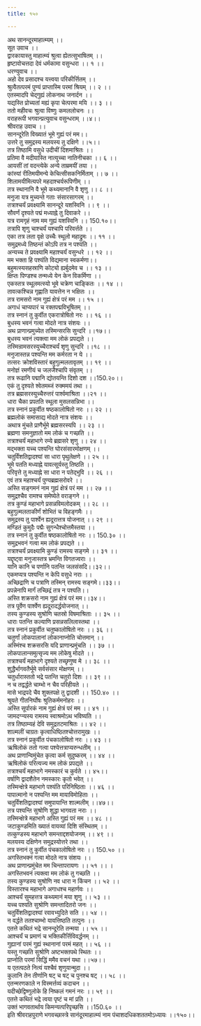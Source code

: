 ```yaml
---
title: १५०

---
```

अथ सानन्दूरमाहात्म्यम् ।।  
सूत उवाच ।।  
द्वारकायास्तु माहात्म्यं श्रुत्वा ह्येतत्सुभाषितम् ।।  
हृष्टावोचत्तदा देवं धर्मकामा वसुन्धरा ।। १ ।।  
धरण्युवाच ।।  
अहो देव प्रसादश्च यत्त्वया परिकीर्त्तितम् ।।  
श्रुत्वैतत्परमं पुण्यं प्राप्तास्मि परमां श्रियम् ।। २ ।।  
एतस्मादपि चेद्गुह्यं लोकनाथ जनार्दन ।।  
यद्यस्ति प्रोच्यतां मह्यं कृपा चेत्परमा मयि ।। ३ ।।  
ततो महीवचः श्रुत्वा विष्णुः कमललोचनः ।।  
वराहरूपी भगवान्प्रत्युवाच वसुन्धराम् ।।४।।  
श्रीवराह उवाच ।।  
सानन्दूरेति विख्यातं भूमे गुह्यं परं मम।।  
उत्तरे तु समुद्रस्य मलयस्य तु दक्षिणे ।।५।।  
तत्र तिष्ठामि वसुधे उदीचीं दिशमाश्रितः ।।  
प्रतिमा वै मदीयास्ति नात्युच्चा नातिनीचका ।। ६ ।।  
आयसीं तां वदन्त्येके अन्ये ताम्रमयीं तया ।।  
कांस्यां रीतिमयीमन्ये केचित्सीसकनिर्मिताम् ।। ७ ।।  
शिलामयीमित्यपरे महदाश्चर्यरूपिणीम् ।।  
तत्र स्थानानि वै भूमे कथ्यमानानि वै शृणु ।। ८ ।।  
मनुजा यत्र मुच्यन्ते गताः संसारसागरम् ।।  
तत्राश्चर्यं प्रवक्ष्यामि सानन्दूरे यशस्विनि ।। ९ ।।  
सौवर्णं दृश्यते पद्मं मध्याह्ने तु दिवाकरे ।।  
यत्र रामगृहं नाम मम गुह्यं यशस्विनि ।। 150.१०।।  
तत्रापि शृणु चाश्चर्यं यश्चापि परिवर्त्तते ।।  
एका तत्र लता वृक्षे उच्चैः स्थूलो महाद्रुमः ।। ११ ।।  
समुद्रमध्ये तिष्ठन्तं कोऽपि तत्र न पश्यति ।।  
अन्यच्च ते प्रवक्ष्यामि महाश्चर्यं वसुन्धरे ।। १२ ।।  
मम भक्ता हि पश्यंति विद्यमाना स्वकर्मणा।।  
बहुमत्स्यसहस्राणि कोट्यो ह्यर्बुदमेव च ।। १३ ।।  
क्षिप्तः पिण्डश्च तन्मध्ये येन केन विकर्मिणा ।।  
एकस्तत्र स्थूलमत्स्यो भूमे चक्रेण चाङ्कितः ।। १४ ।।  
तावत्कश्चिन्न गृह्णाति यावत्तेन न भक्षितः ।।  
तत्र रामसरो नाम गुह्यं क्षेत्रं परं मम ।। १५ ।।  
अगाधं चाप्यपारं च रक्तपद्मविभूषितम् ।।  
तत्र स्नानं तु कुर्वीत एकरात्रोषितो नरः ।। १६ ।।  
बुधस्य भवनं गत्वा मोदते नात्र संशयः ।।  
अथ प्राणान्प्रमुच्येत तस्मिन्सरसि सुन्दरि ।।१७।।  
बुधस्य भवनं त्यक्त्वा मम लोकं प्रपद्यते ।।  
तस्मिन्रामसरस्युच्चैराश्चर्यं शृणु सुन्दरि ।।१८ ।।  
मनुजास्तन्न पश्यन्ति मम कर्मरता न ये ।।  
तत्सरः क्रोशविस्तारं बहुगुल्मलतावृतम् ।। १९ ।।  
मनोज्ञं रमणीयं च जलजैश्चापि संवृतम् ।।  
तत्र रूढानि पद्मानि द्योतयन्ति दिशो दश ।।150.२०।।  
एकं तु दृश्यते श्वेतमब्जं रुक्ममयं तथा ।।  
तत्र ब्रह्मसरस्युच्चैरुत्तरं पार्श्वमाश्रिता ।।२१ ।।  
धारा चैका प्रपतति स्थूला मुसलसन्निभा ।।  
तत्र स्नानं प्रकुर्वीत षष्ठकालोषितो नरः ।। २२ ।।  
ब्रह्मलोकं समासाद्य मोदते नात्र संशयः ।।  
अथात्र मुंचते प्राणैर्भूमे ब्रह्मसरस्यपि ।। २३ ।।  
ब्रह्मणा समनुज्ञातो मम लोकं च गच्छति ।।  
तत्राश्चर्यं महाभागे रम्ये ब्रह्मसरे शृणु ।। २४ ।।  
मद्भक्ता यच्च पश्यन्ति घोरसंसारमोक्षणम् ।।  
चतुर्विंशतिद्वादश्यां सा धारा पृथुलेक्षणे ।। २५ ।।  
भूमे पतति मध्याह्ने यावत्सूर्यस्तु तिष्ठति ।।  
परिवृत्ते तु मध्याह्ने सा धारा न पतेद्भुवि ।। २६ ।।  
एवं तत्र महाश्चर्यं पुण्यब्रह्मसरोवरे ।।  
अस्ति सङ्गमनं नाम गुह्यं क्षेत्रं परं मम ।। २७ ।।  
समुद्रश्चैव रामश्च समेष्येते वराङ्गने ।।  
तत्र कुण्डं महाभागे प्रसन्नविमलोदकम् ।। २८ ।।  
बहुगुल्मलताकीर्णं शोभितं च विहङ्गमैः ।।  
समुद्रस्य तु पार्श्वेन ह्यदूरात्तत्र योजनात् ।। २९ ।।  
मण्डितं कुमुदैः पद्मैः सुगन्धैश्चोत्तमैस्तया ।।  
तत्र स्नानं तु कुर्वीत षष्ठकालोषितो नरः ।। 150.३० ।।  
समुद्रभवनं गत्वा मम लोकं प्रपद्यते ।।  
तत्राश्चर्यं प्रवक्ष्यामि कुण्डं रामस्य सङ्गमे ।। ३१ ।।  
यद्दृष्ट्वा मनुजास्तत्र भ्रमन्ति विगतज्वराः ।।  
यानि कानि च पर्णानि पतन्ति जलसंसदि।।३२।।  
एकमप्यत्र पश्यन्ति न केपि वसुधे नराः ।।  
अच्छिद्राणि च पत्राणि तस्मिन् रामस्य सङ्गमे।।३३।।  
प्रपन्नेनापि मार्गं तच्छिद्रं तत्र न पश्यति।।  
अस्ति शक्रसरो नाम गुह्यं क्षेत्रं परं मम।।३४।।  
तत्र पूर्वेण पार्श्वेण ह्यदूरादर्द्धयोजनात् ।।  
तस्य कुण्डस्य सुश्रोणि चतस्रो विषमाश्रिताः ।। ३५ ।।  
धाराः पतन्ति कल्याणि प्रसन्नसलिलास्तथा ।।  
तत्र स्नानं प्रकुर्वीत चतुष्कालोषितो नरः ।। ३६ ।।  
चतुर्णां लोकपालानां लोकानाप्नोति चोत्तमान् ।।  
अस्मिंश्च शक्रसरसि यदि प्राणान्प्रमुंचति ।। ३७ ।।  
लोकपालान्समुत्सृज्य मम लोकेषु मोदते ।।  
तत्राश्चर्यं महाभागे दृश्यते तच्छृणुष्व मे ।। ३८ ।।  
शुद्धैर्भागवतैर्भूमे सर्वसंसार मोक्षणम् ।।  
चतुर्धारास्ततो भद्रे पतन्ति चतुरो दिशः ।। ३९ ।।  
न च तद्वर्द्धते चाम्भो न चैव परिहीयते ।।  
मासे भाद्रपदे चैव शुक्लपक्षे तु द्वादशी ।। 150.४० ।।  
श्रूयते गीतनिर्घोषः श्रुतिकर्ममनोहरः ।।  
अस्ति सूर्पारकं नाम गुह्यं क्षेत्रं परं मम ।। ४१ ।।  
जामदग्न्यस्य रामस्य स्वाश्रमोऽथ भविष्यति ।।  
तत्र तिष्ठाम्यहं देवि समुद्रतटमाश्रितः ।। ४२ ।।  
शाल्मलीं चाग्रतः कृत्वाधिष्ठितश्चोत्तरामुखः ।।  
तत्र स्नानं प्रकुर्वीत पंचकालोषितो नरः ।। ४३ ।।  
ऋषिलोकं ततो गत्वा पश्येत्तत्राप्यरुन्धतीम् ।।  
अथ प्राणान्विमुंचेत कृत्वा कर्म सुदुष्करम् ।। ४४ ।।  
ऋषिलोकं परित्यज्य मम लोकं प्रपद्यते ।।  
तत्राश्चर्यं महाभागे नमस्कारं च कुर्वते ।। ४५।।  
वर्षाणि द्वादशैतेन नमस्कारः कृतो भवेत् ।।  
तस्मिन्क्षेत्रे महाभागे पश्यंति परिनिष्ठिताः ।। ४६ ।।  
पापात्मानो न पश्यन्ति मम मायाविमोहिताः ।।  
चतुर्विंशतिद्वादश्यां समुपायान्ति शाल्मलीम् ।।४७।।  
तत्र पश्यन्ति सुश्रोणि शुद्धा भागवता नराः ।।  
तस्मिन्क्षेत्रे महाभागे अस्ति गुह्यं परं मम ।। ४८ ।।  
जटाकुण्डमिति ख्यातं वायव्यां दिशि संस्थितम् ।।  
तत्कुण्डस्य महाभागे समन्ताद्दशयोजनम् ।। ४९ ।।  
मलयस्य दक्षिणेन समुद्रस्योत्तरे तथा ।।  
तत्र स्नानं तु कुर्वीत पंचकालोषितो नरः ।। 150.५० ।।  
अगस्तिभक्नं गत्वा मोदते नात्र संशयः ।।  
अथ प्राणान्प्रमुंचेत मम चिन्तापरायणः ।। ५१ ।। ।  
अगस्तिभवनं त्यक्त्वा मम लोकं तु गच्छति ।।  
तस्य कुण्डस्य सुश्रोणि नव धारा न किंचन ।। ५२ ।।  
विस्तारश्च महाभागे अगाधश्च महार्णवः ।।  
आश्चर्यं सुमहत्तत्र कथ्यमानं मया शृणु ।। ५३ ।।  
यच्च पश्यति सुश्रोणि समन्तादितरो जनः ।।  
चतुर्विंशतिद्वादश्यां रवावभ्युदिते सति ।। ५४ ।।  
न वर्द्धते ततश्चाम्भो यावत्तिष्ठति तत्पुनः ।।  
एतत्ते कथितं भद्रे सानन्दूरेति तन्मया ।। ५५ ।।  
आश्चर्यं च प्रमाणं च भक्तिकीर्त्तिविवर्द्धनम् ।।  
गुह्यानां परमं गुह्यं स्थानानां परमं महत् ।। ५६ ।।  
यस्तु गच्छति सुश्रोणि अष्टभक्तपथे स्थितः ।।  
प्राप्नोति परमां सिद्धिं ममैव वचनं यथा ।।५७।।  
य एतत्पठते नित्यं यश्चैवं शृणुयान्मुदा ।।  
कुलानि तेन तीर्णानि षट् च षट् च पुनश्च षट् ।। ५८ ।।  
एतन्मरणकाले न विस्मर्त्तव्यं कदाचन ।।  
यदीच्छेद्विष्णुलोके हि निष्कलं गमनं नरः ।। ५९ ।।  
एतत्ते कथितं भद्रे त्वया पृष्टं च मां प्रति ।।  
उक्तं भागवतार्थाय किमन्यत्परिपृच्छसि ।।150.६० ।।  
इति श्रीवराहपुराणे भगवच्छास्त्रे सानंदूरमाहात्म्यं नाम पंचाशदधिकशततमोऽध्यायः ।।१५०।।